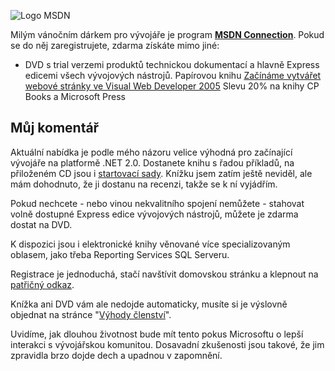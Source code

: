 <!-- dcterms:identifier = aspnetcz#68 -->
<!-- dcterms:title = MSDN Connection: Vánoční dárek od Microsoftu -->
<!-- dcterms:abstract = Možnost získat DVD se všemi Express edicemi a knihu pro začátečníky -->
<!-- np9:categoryId = 6 -->
<!-- x4w:category = Akce a události -->
<!-- np9:authorId = 1 -->
<!-- np9:authorEmail = michal.valasek@altairis.cz -->
<!-- dcterms:creator = Michal Altair Valášek -->
<!-- dcterms:created = 2005-12-20T16:42:58.183+01:00 -->
<!-- dcterms:dateAccepted = 2005-12-20T16:42:58.183+01:00 -->

![Logo MSDN](https://www.cdn.altairis.cz/Blog/logo-msdn.gif) 

Milým vánočním dárkem pro vývojáře je program [**MSDN Connection**](https://www.microsoft.com/cze/msdn/connection/default.mspx). Pokud se do něj zaregistrujete, zdarma získáte mimo jiné:

*   DVD s trial verzemi produktů technickou dokumentací a hlavně Express edicemi všech vývojových nástrojů. 
Papírovou knihu [Začínáme vytvářet webové stránky ve Visual Web Developer 2005](http://knihy.cpress.cz/Book.asp?ID=1965) 
Slevu 20% na knihy CP Books a Microsoft Press

## Můj komentář

Aktuální nabídka je podle mého názoru velice výhodná pro začínající vývojáře na platformě .NET 2.0. Dostanete knihu s řadou příkladů, na přiloženém CD jsou i [startovací sady](http://starterkits.aspnet.cz/). Knížku jsem zatím ještě neviděl, ale mám dohodnuto, že ji dostanu na recenzi, takže se k ní vyjádřím.

Pokud nechcete - nebo vinou nekvalitního spojení nemůžete - stahovat volně dostupné Express edice vývojových nástrojů, můžete je zdarma dostat na DVD.

K dispozici jsou i elektronické knihy věnované více specializovaným oblasem, jako třeba Reporting Services SQL Serveru.

Registrace je jednoduchá, stačí navštívit domovskou stránku a klepnout na [patřičný odkaz](https://www.microsoft.com/cze/msdn/connection/disclaimer.mspx). 

Knížka ani DVD vám ale nedojde automaticky, musíte si je výslovně objednat na stránce "[Výhody členství](https://www.microsoft.com/cze/msdn/connection/benefit.mspx)".

Uvidíme, jak dlouhou životnost bude mít tento pokus Microsoftu o lepší interakci s vývojářskou komunitou. Dosavadní zkušenosti jsou takové, že jim zpravidla brzo dojde dech a upadnou v zapomnění.